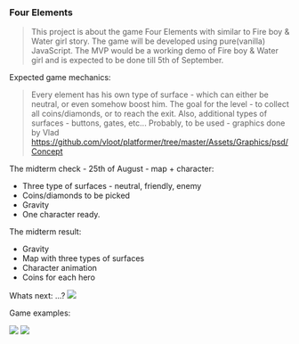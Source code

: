 ### Four Elements

> This project is about the game Four Elements with similar to Fire boy & Water girl story. The game will be developed using pure(vanilla) JavaScript. The MVP would be a working demo of Fire boy & Water girl and is expected to be done till 5th of September.

Expected game mechanics:
> Every element has his own type of surface - which can either be neutral, or even somehow boost him. The goal for the level - to collect all coins/diamonds, or to reach the exit. Also, additional types of surfaces - buttons, gates, etc...
Probably, to be used - graphics done by Vlad
https://github.com/vloot/platformer/tree/master/Assets/Graphics/psd/Concept

The midterm check - 25th of August - map + character:
 -  Three type of surfaces - neutral, friendly, enemy 
 -  Coins/diamonds to be picked
 -  Gravity
- One character ready.

The midterm result:
 -  Gravity
 -  Map with three types of surfaces
 -  Character animation
 -  Coins for each hero
 
 Whats next:
 ...?
![](https://s3-eu-west-1.amazonaws.com/cdn.pbrd.co/images/IumU91L.png)



Game examples:

![](https://www.coolmathgames.com/sites/cmatgame/files/fbwg-forest_0.jpg)
![](https://image.prntscr.com/image/eVz7lgyVS1WlNvUxFrRvnA.png)
